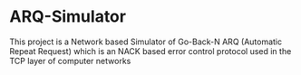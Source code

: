 # ARQ-Simulator
This project is a Network based Simulator of Go-Back-N ARQ (Automatic Repeat Request) which is an NACK based error control protocol used in the TCP layer of computer networks
